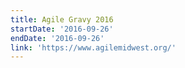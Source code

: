 ```yaml
---
title: Agile Gravy 2016
startDate: '2016-09-26'
endDate: '2016-09-26'
link: 'https://www.agilemidwest.org/'
---
```


